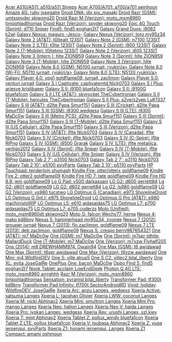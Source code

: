 <div>
<a href="http://forum.xda-developers.com/showthread.php?t=2699971">Acer A510/A511:             a510/a511      Shreps</a>
<a href="http://forum.xda-developers.com/showthread.php?t=2510004">Acer A700/A701:             a700/a701      semhoun</a>
<a href="http://forum.xda-developers.com/showthread.php?t=2669292">Amaze 4G:                   ruby           josegalre</a>
<a href="http://forum.xda-developers.com/showthread.php?t=2270188">Droid DNA:                  dlx            pio_masaki</a>
<a href="http://forum.xda-developers.com/showthread.php?t=2670349">Droid Razr (GSM):           umtsspyder     skiwong20</a>
<a href="http://forum.xda-developers.com/showthread.php?t=2306377">Droid Razr M (Verizon):     moto_msm8960   timpohladthomas</a>
<a href="http://forum.xda-developers.com/showthread.php?t=2301493">Droid Razr (Verizon):       spyder         skiwong20</a>
<a href="http://forum.xda-developers.com/showthread.php?t=2050948">Epic 4G Touch (Sprint):     d710           Sniper</a>
<a href="http://forum.xda-developers.com/showthread.php?t=2678702">Find5:                      find5          eoghan2t7</a>
<a href="http://forum.xda-developers.com/showthread.php?t=2676762">Galaxy Grand Duos:          i9082          k2wl</a>
<a href="http://forum.xda-developers.com/showthread.php?t=2409090">Galaxy Nexus:               maguro         -Jesco-</a>
<a href="http://forum.xda-developers.com/showthread.php?t=2860219">Galaxy Nexus (Verizon):     toro           my95z34
<a href="http://forum.xda-developers.com/showthread.php?t=2667763">Galaxy Note 2 (AT&T):       t0lteatt       123SIT</a>
<a href="http://forum.xda-developers.com/showthread.php?t=2667751">Galaxy Note 2 (GSM):        n7100          123SIT</a>
<a href="http://forum.xda-developers.com/showthread.php?t=2449424">Galaxy Note 2 (LTE):        t0lte          123SIT</a>
<a href="http://forum.xda-developers.com/showthread.php?t=2667760">Galaxy Note 2 (Sprint):     l900           123SIT</a>
<a href="http://forum.xda-developers.com/showthread.php?t=2426051">Galaxy Note 2 (T-Mobile):   t0ltetmo       123SIT</a>
<a href="http://forum.xda-developers.com/showthread.php?t=2311152">Galaxy Note 2 (Verizon):    i605           123SIT</a>
<a href="http://forum.xda-developers.com/showthread.php?t=2834389">Galaxy Note 3 (Intern.):    hlte           ZION959</a>
<a href="http://forum.xda-developers.com/showthread.php?t=2834390">Galaxy Note 3 (Sprint):     hlte           ZION959</a>
<a href="http://forum.xda-developers.com/showthread.php?t=2834376">Galaxy Note 3 (T-Mobile):   hlte           ZION959</a>
<a href="http://forum.xda-developers.com/showthread.php?t=2834397">Galaxy Note 3 (Verizon):    hlte           ZION959</a>
<a href="http://forum.xda-developers.com/showthread.php?t=2456222">Galaxy Note 8.0 (GSM):      N5100          iurnait, ryukiri/a>
<a href="http://forum.xda-developers.com/showthread.php?t=2456222">Galaxy Note 8.0 (Wi-Fi):    N5110          iurnait, ryukiri/a>
<a href="http://forum.xda-developers.com/showthread.php?t=2456222">Galaxy Note 8.0 (LTE):      N5120          ryukiri/a>
<a href="http://forum.xda-developers.com/showthread.php?t=2387504">Galaxy Player 4.0:          ypg1           goldflame09, iurnait, zaclimon</a>
<a href="http://forum.xda-developers.com/showthread.php?t=2387504">Galaxy Player 5.0:          venturi        iurnait</a>
<a href="http://forum.xda-developers.com/showthread.php?t=2173726">Galaxy S I Captivate:       captivatemtd   Nick0703</a>
<a href="http://forum.xda-developers.com/showthread.php?t=2447478">Galaxy S I Plus:            ariesve        krislibaeer</a>
<a href="http://forum.xda-developers.com/showthread.php?t=2203444">Galaxy S II:                i9100          bluefa1con</a>
<a href="http://forum.xda-developers.com/showthread.php?t=1957348">Galaxy S II:                i9100G         bluefa1con</a>
<a href="http://forum.xda-developers.com/showthread.php?t=2669087">Galaxy S II LTE (AT&T):     skyrocket      TheCybertronian</a>
<a href="http://forum.xda-developers.com/showthread.php?t=2669118">Galaxy S II (T-Mobile):     hercules       TheCybertronian</a>
<a href="http://forum.xda-developers.com/showthread.php?t=2790368">Galaxy S II Plus:           s2ve/s2vep     LuK1337</a>
<a href="http://forum.xda-developers.com/showthread.php?t=2015607">Galaxy S III (AT&T):        d2lte          Papa Smurf151</a>
<a href="http://forum.xda-developers.com/showthread.php?t=2351025">Galaxy S III (Cricket):     d2lte          Papa Smurf151</a>
<a href="http://forum.xda-developers.com/showpost.php?p=50779334"> Galaxy S III (GSM):         i9300          wedgess</a>
<a href="http://forum.xda-developers.com/showthread.php?t=2361286">Galaxy S III (LTE):         i9305          MaDc0w</a>
<a href="http://forum.xda-developers.com/showthread.php?t=2351024">Galaxy S III (Metro PCS):   d2lte          Papa Smurf151</a>
<a href="http://forum.xda-developers.com/showthread.php?t=2032843">Galaxy S III (Sprint):      d2lte          Papa Smurf151</a>
<a href="http://forum.xda-developers.com/showthread.php?t=2015525">Galaxy S III (T-Mobile):    d2lte          Papa Smurf151</a>
<a href="http://forum.xda-developers.com/showthread.php?t=2351025">Galaxy S III (US Cellular): d2lte          Papa Smurf151</a>
<a href="http://forum.xda-developers.com/showthread.php?t=2028443">Galaxy S III (Verizon):     d2lte          Papa Smurf151</a>
<a href="http://forum.xda-developers.com/showthread.php?t=2312024">Galaxy S IV (AT&T):         jflte          Nick0703</a>
<a href="http://forum.xda-developers.com/showthread.php?t=2312024">Galaxy S IV (Canada):       jflte          Nick0703</a>
<a href="http://forum.xda-developers.com/showthread.php?t=2312024">Galaxy S IV (Cricket):      jflte          Nick0703</a>
<a href="http://forum.xda-developers.com/showthread.php?t=2412589">Galaxy S IV (C-Spire):      jflte          RIPng</a>
<a href="http://forum.xda-developers.com/showthread.php?t=2396173">Galaxy S IV (GSM):          i9500          Grarak</a>
<a href="http://forum.xda-developers.com/showthread.php?t=2400387">Galaxy S IV (LTE):          jflte          metaiiica, vertigo2012</a>
<a href="http://forum.xda-developers.com/showthread.php?t=2312063">Galaxy S IV (Sprint):       jflte          Sniper</a>
<a href="http://forum.xda-developers.com/showthread.php?t=2668312">Galaxy S IV (T-Mobile):     jflte          Nick0703</a>
<a href="http://forum.xda-developers.com/showthread.php?t=2312063">Galaxy S IV (US Cellular):  jflte          Sniper</a>
<a href="http://forum.xda-developers.com/showthread.php?t=2312069">Galaxy S IV (Verizon):      jflte          RIPng</a>
<a href="http://forum.xda-developers.com/showthread.php?t=2202854">Galaxy Tab 2 7':            p3100          Nick0703</a>
<a href="http://forum.xda-developers.com/showthread.php?t=2202854">Galaxy Tab 2 7':            p3110          Nick0703</a>
<a href="http://forum.xda-developers.com/showthread.php?t=2202885">Galaxy Tab 2 10':           p5100          pvyParts</a>
<a href="http://forum.xda-developers.com/showthread.php?t=2202885">Galaxy Tab 2 10':           p5110          pvyParts</a>
<a href="http://forum.xda-developers.com/showthread.php?t=2779954">HP Touchpad:                tenderloin     shumash</a>
<a href="http://forum.xda-developers.com/showthread.php?t=2407455">Kindle Fire:                otter/otterx   goldflame09</a>
<a href="http://forum.xda-developers.com/showthread.php?t=2347951">Kindle Fire 2:              otter2         goldflame09</a>
<a href="http://forum.xda-developers.com/showthread.php?t=2355103">Kindle Fire HD 7:           tate           goldflame09</a>
<a href="http://forum.xda-developers.com/showthread.php?t=2356333">Kindle Fire HD 8.9:         jem            goldflame09</a>
<a href="http://forum.xda-developers.com/showthread.php?t=2668112">Lg G Pad:                   v500           darkassain</a>
<a href="http://forum.xda-developers.com/showthread.php?t=2500030">LG G2:                      d800           gerrett84</a>
<a href="http://forum.xda-developers.com/showthread.php?t=2669063">Lg G2:                      d801           goldflame09</a>
<a href="http://forum.xda-developers.com/showthread.php?t=2500030">LG G2:                      d802           gerrett84</a>
<a href="http://forum.xda-developers.com/showthread.php?t=2669074">Lg G2:                      ls980          goldflame09</a>
<a href="http://forum.xda-developers.com/showthread.php?t=2542006">LG G2 (Verizon):            vs980          tucstwo</a>
<a href="http://forum.xda-developers.com/showthread.php?t=2863083">LG Optimus G (Canadian):    e973           ShorelineDroid</a>
<a href="http://forum.xda-developers.com/showthread.php?t=2866844">LG Optimus G (Int.):        e975           ShorelineDroid</a>
<a href="http://forum.xda-developers.com/showthread.php?t=2852984">LG Optimus G Pro (AT&T):    e980           machinistsWIP</a>
<a href="http://forum.xda-developers.com/showthread.php?t=2790982">LG Optimus L5:              e610           aidasaidas75</a>
<a href="http://forum.xda-developers.com/showthread.php?t=2769502">LG Optimus L7:              p700           aidasaidas75</a>
<a href="http://forum.xda-developers.com/showthread.php?t=2704650">LG Optimus L7:              p705           coderzs</a>
<a href="http://forum.xda-developers.com/showthread.php?t=2504830">Moto (Unified):             moto_msm8960dt skiwong20</a>
<a href="http://forum.xda-developers.com/showthread.php?t=2667834">Moto G:                     falcon         Wechy77, herna</a>
<a href="http://forum.xda-developers.com/showthread.php?t=2668912">Nexus 4:                    mako           kd8bny</a>
<a href="http://forum.xda-developers.com/showthread.php?t=2670238">Nexus 5:                    hammerhead     my95z34, zyonee</a>
<a href="http://forum.xda-developers.com/showthread.php?t=2203239">Nexus 7 (2012):             grouper        iurnait</a>
<a href="http://forum.xda-developers.com/showthread.php?t=2408829">Nexus 7 (2013):             flo            zaclimon, goldflame09</a>
<a href="http://forum.xda-developers.com/showthread.php?t=2408829">Nexus 7 LTE (2013):         deb            zaclimon, goldflame09</a>
<a href="http://forum.xda-developers.com/showthread.php?t=2190031">Nexus S:                    crespo         berni987654321</a>
<a href="http://forum.xda-developers.com/showthread.php?t=2348590">One (AT&T):                 m7             MaDc0w</a>
<a href="http://forum.xda-developers.com/showthread.php?t=2348415">One (GSM):                  m7             MaDc0w</a>
<a href="http://forum.xda-developers.com/showthread.php?t=2408340">One (Sprint):               m7spr          tdhite, MallardDuck</a>
<a href="http://forum.xda-developers.com/showthread.php?t=2375475">One (T-Mobile):             m7             MaDc0w</a>
<a href="http://forum.xda-developers.com/showthread.php?t=2455127">One (Verizon):              m7vzw          Flyhalf205</a>
<a href="http://forum.xda-developers.com/showthread.php?t=2746553">One (2014):                 m8             DREWHAMM974, Owain94</a>
<a href="http://forum.xda-developers.com/showthread.php?t=2790916">One Max (GSM):              t6             awidawad</a>
<a href="http://forum.xda-developers.com/showthread.php?t=2790916">One Max (Sprint):           t6spr          awidawad</a>
<a href="http://forum.xda-developers.com/showthread.php?t=2790916">One Max (Verizon):          t6vzw          awidawad</a>
<a href="http://forum.xda-developers.com/showthread.php?t=2741847">One Mini:                   m4             WildfireDEV</a>
<a href="http://forum.xda-developers.com/showthread.php?t=2164406">One S:                      ville          atrus5</a>
<a href="http://forum.xda-developers.com/showthread.php?t=2271635">One S C2:                   villec2        bilal_liberty</a>
<a href="http://forum.xda-developers.com/showthread.php?t=2668282">One XL:                     evita          JoseGalRe</a>
<a href="http://forum.xda-developers.com/showthread.php?t=2811990">OnePlus One:                bacon          MaDc0w</a>
<a href="http://forum.xda-developers.com/showthread.php?t=2678702">Oppo Find 5:                find5          eoghan2t7</a>
<a href="http://forum.xda-developers.com/showthread.php?t=2746417">Nook Tablet:                acclaim        LowEndGeek</a>
<a href="http://forum.xda-developers.com/showthread.php?t=2415997">Photon Q 4G LTE:            moto_msm8960   arrrghhh</a>
<a href="http://forum.xda-developers.com/showthread.php?t=2306377">Razr M (Verizon):           moto_msm8960   timpohladthomas</a>
<a href="http://forum.xda-developers.com/showthread.php?t=2670076">Sensation:                  pyramid        bilal_liberty</a>
<a href="http://forum.xda-developers.com/showthread.php?t=2501869">Transformer Pad:            tf300t         kd8bny</a>
<a href="http://forum.xda-developers.com/showthread.php?t=2501869">Transformer Pad Infinity:   tf700t         SectorAndroidRD</a>
<a href="http://forum.xda-developers.com/showthread.php?t=2677301">Vivid:                      holiday        WildfireDEV, JoseGalRe</a>
<a href="http://forum.xda-developers.com/showthread.php?t=2298280">Xperia Arc:                 anzu           Langes, wedgess</a>
<a href="http://forum.xda-developers.com/showthread.php?t=2675370">Xperia Active:              satsuma        Langes</a>
<a href="http://forum.xda-developers.com/showthread.php?t=2749055">Xperia L:                   taoshan        Olivier</a>
<a href="http://forum.xda-developers.com/showthread.php?t=2675370">Xperia LWW:                 coconut        Langes</a>
<a href="http://forum.xda-developers.com/showthread.php?t=2678107">Xperia M:                   nicki          Abhinav2</a>
<a href="http://forum.xda-developers.com/showthread.php?t=2675370">Xperia Mini:                smultron       Langes</a>
<a href="http://forum.xda-developers.com/showthread.php?t=2675370">Xperia Mini Pro:            mango          Langes</a>
<a href="http://forum.xda-developers.com/showthread.php?t=2672164">Xperia Neo:                 hallon         Langes</a>
<a href="http://forum.xda-developers.com/showthread.php?t=2672164">Xperia Neo V:               haida          Langes</a>
<a href="http://forum.xda-developers.com/showthread.php?t=2672164">Xperia Pro:                 iyokan         Langes, wedgess</a>
<a href="http://forum.xda-developers.com/showthread.php?t=1803076">Xperia Ray:                 urushi         Langes, szl.kiev</a>
<a href="http://forum.xda-developers.com/showthread.php?t=2677929">Xperia T:                   mint           Abhinav2</a>
<a href="http://forum.xda-developers.com/showthread.php?t=2334047">Xperia Tablet Z:            pollux_windy   bluefa1con</a>
<a href="http://forum.xda-developers.com/showthread.php?t=2334047">Xperia Tablet Z LTE:        pollux         bluefa1con</a>
<a href="http://forum.xda-developers.com/showthread.php?t=2678111">Xperia V:                   tsubasa        Abhinav2</a>
<a href="http://forum.xda-developers.com/showthread.php?t=2208249">Xperia Z:                   yuga           jeroenqui, pvyParts</a>
<a href="http://forum.xda-developers.com/showthread.php?t=2478003">Xperia Z1:                  honami         jeroenqui, Langes</a>
<a href="http://forum.xda-developers.com/showthread.php?t=2764017">Xperia Z1 Compact:          amami          oshmoun</a>
</div>
